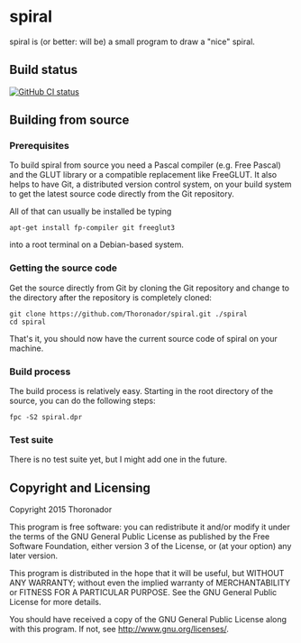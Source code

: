 # spiral

spiral is (or better: will be) a small program to draw a "nice" spiral.

## Build status

[![GitHub CI status](https://github.com/Thoronador/spiral/workflows/GitHub%20CI/badge.svg)](https://github.com/Thoronador/spiral/actions)

## Building from source

### Prerequisites

To build spiral from source you need a Pascal compiler (e.g. Free Pascal) and
the GLUT library or a compatible replacement like FreeGLUT.
It also helps to have Git, a distributed version control system, on your build
system to get the latest source code directly from the Git repository.

All of that can usually be installed be typing

    apt-get install fp-compiler git freeglut3

into a root terminal on a Debian-based system.

### Getting the source code

Get the source directly from Git by cloning the Git repository and change to
the directory after the repository is completely cloned:

    git clone https://github.com/Thoronador/spiral.git ./spiral
    cd spiral

That's it, you should now have the current source code of spiral on your
machine.

### Build process

The build process is relatively easy. Starting in the root directory of the
source, you can do the following steps:

    fpc -S2 spiral.dpr

### Test suite

There is no test suite yet, but I might add one in the future.

## Copyright and Licensing

Copyright 2015 Thoronador

This program is free software: you can redistribute it and/or modify
it under the terms of the GNU General Public License as published by
the Free Software Foundation, either version 3 of the License, or
(at your option) any later version.

This program is distributed in the hope that it will be useful,
but WITHOUT ANY WARRANTY; without even the implied warranty of
MERCHANTABILITY or FITNESS FOR A PARTICULAR PURPOSE.  See the
GNU General Public License for more details.

You should have received a copy of the GNU General Public License
along with this program.  If not, see <http://www.gnu.org/licenses/>.
